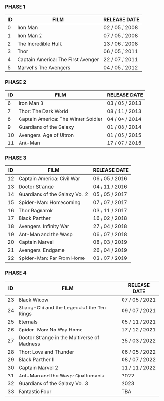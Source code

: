### PHASE 1
ID | FILM                                | RELEASE DATE  
---|-------------------------------------|---------------
0  | Iron Man                            | 02 / 05 / 2008
1  | Iron Man 2                          | 07 / 05 / 2008
2  | The Incredible Hulk                 | 13 / 06 / 2008
3  | Thor                                | 06 / 05 / 2011
4  | Captain America: The First Avenger  | 22 / 07 / 2011
5  | Marvel's The Avengers               | 04 / 05 / 2012

### PHASE 2
ID | FILM                                | RELEASE DATE  
---|-------------------------------------|---------------
6  | Iron Man 3                          | 03 / 05 / 2013
7  | Thor: The Dark World                | 08 / 11 / 2013
8  | Captain America: The Winter Soldier | 04 / 04 / 2014
9  | Guardians of the Galaxy             | 01 / 08 / 2014
10 | Avengers: Age of Ultron             | 01 / 05 / 2015
11 | Ant-Man                             | 17 / 07 / 2015

### PHASE 3
ID | FILM                                | RELEASE DATE  
---|-------------------------------------|---------------
12 | Captain America: Civil War          | 06 / 05 / 2016
13 | Doctor Strange                      | 04 / 11 / 2016
14 | Guardians of the Galaxy Vol. 2      | 05 / 05 / 2017
15 | Spider-Man: Homecoming              | 07 / 07 / 2017
16 | Thor Ragnarok                       | 03 / 11 / 2017
17 | Black Panther                       | 16 / 02 / 2018
18 | Avengers: Infinity War              | 27 / 04 / 2018
19 | Ant-Man and the Wasp                | 06 / 07 / 2018
20 | Captain Marvel                      | 08 / 03 / 2019
21 | Avengers: Endgame                   | 26 / 04 / 2019
22 | Spider-Man: Far From Home           | 02 / 07 / 2019

### PHASE 4
ID | FILM                                        | RELEASE DATE  
---|---------------------------------------------|---------------
23 | Black Widow                                 | 07 / 05 / 2021
24 | Shang-Chi and the Legend of the Ten Rings   | 09 / 07 / 2021
25 | Eternals                                    | 05 / 11 / 2021
26 | Spider-Man: No Way Home                     | 17 / 12 / 2021
27 | Doctor Strange in the Multiverse of Madness | 25 / 03 / 2022
28 | Thor: Love and Thunder                      | 06 / 05 / 2022
29 | Black Panther II                            | 08 / 07 / 2022
30 | Captain Marvel 2                            | 11 / 11 / 2022
31 | Ant-Man and the Wasp: Qualtumania           | 2022
32 | Guardians of the Galaxy Vol. 3              | 2023
33 | Fantastic Four                              | TBA
